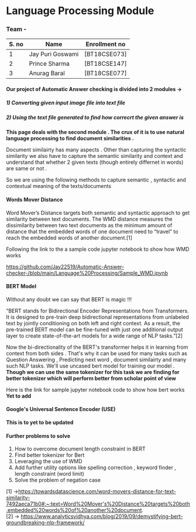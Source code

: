 # Language Processing Module

### Team - 

| S. no | Name | Enrollment no   |
| ----- | ---- | --------------- |
| 1 | Jay Puri Goswami  | [BT18CSE073]  |
| 2 | Prince Sharma    | [BT18CSE147]  |
| 3 | Anurag Baral  | [BT18CSE077]  |


#### Our project of Automatic Answer checking is divided into 2 modules -> 
##### 1) Converting given input image file into text file 
##### 2) Using the text file generated to find how correcrt the given answer is 


<b> This page deals with the second module . The crux of it is to use natural language processing to find document similarities . </b>

Document similairty has many aspects . Other than capturing the syntactic similarity we also have to capture the semantic similarity and context and understand that whether 
2 given texts (though entirely differnet in words) are same or not . 

So we are using the following methods to capture semantic , syntactic and contextual meaning of the texts/documents 

#### Words Mover Distance 

Word Mover’s Distance targets both semantic and syntactic approach to get similarity between text documents. The WMD distance measures the dissimilarity between two text documents as the 
minimum amount of distance that the embedded words of one document need to “travel” to reach the embedded words of another document.[1] 

Following the link to the a sample code jupyter notebook to show how WMD works 

https://github.com/Jay22519/Automatic-Answer-checker-/blob/main/Language%20Processing/Sample_WMD.ipynb


#### BERT Model

Without any doubt we can say that BERT is magic !!!
 
“BERT stands for Bidirectional Encoder Representations from Transformers. It is designed to pre-train deep bidirectional representations from unlabeled text by jointly conditioning on both 
left and right context. As a result, the pre-trained BERT model can be fine-tuned with just one additional output layer to create state-of-the-art models for a wide range of NLP tasks.”[2]

Now the bi-directionality of the BERT's transformer helps it in learning from context from both sides . That's why it can be used for many tasks such as Question Answering , Predicting 
next word , document similairty and many such NLP tasks. We'll use uncased bert model for training our model . 
<b>Though we can use the same tokenizer for this task we are finding for better tokenizer which will perform better from scholar point of view </b>

Here is the link for sample jupyter notebook code to show how bert works  <b> Yet to add </b>

#### Google's Universal Sentence Encoder (USE) 
<b> This is to yet to be updated </b>

#### Further problems to solve 
<ol type="1">
  <li>How to overcome document length constraint in BERT</li>
  <li>Find better tokenizer for Bert</li>
  <li>Leveraging the use of WMD</li>
  <li>Add further utility options like spelling correction , keyword finder , length constraint (word limit)</li>
  <li> Solve the problem of negation case </li>
</ol>







[1] ->https://towardsdatascience.com/word-movers-distance-for-text-similarity-7492aeca71b0#:~:text=Word%20Mover's%20Distance%20targets%20both,embedded%20words%20of%20another%20document. 
<br>
[2] -> https://www.analyticsvidhya.com/blog/2019/09/demystifying-bert-groundbreaking-nlp-framework/
